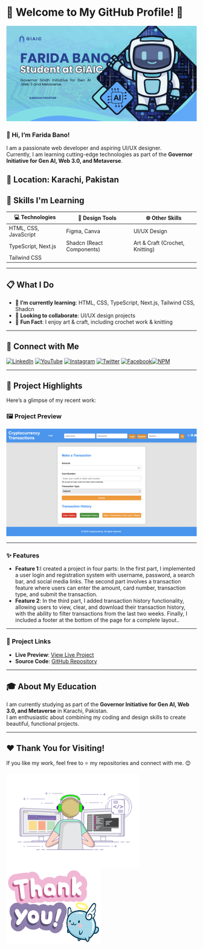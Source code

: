 # 🌟 Welcome to My GitHub Profile! 🌟  
![logo](302.png)

### 👋 Hi, I’m **Farida Bano**!  

I am a passionate web developer and aspiring UI/UX designer.  
Currently, I am learning cutting-edge technologies as part of the **Governor Initiative for Gen AI, Web 3.0, and Metaverse**.

**📍 Location:** Karachi, Pakistan  
---
## 🧰 Skills I'm Learning  

| 💻 Technologies           | 🎨 Design Tools                   | 🌐 Other Skills                  |
|---------------------------|----------------------------------|---------------------------------|
| HTML, CSS, JavaScript     | Figma, Canva                    | UI/UX Design                    |
| TypeScript, Next.js       | Shadcn (React Components)       | Art & Craft (Crochet, Knitting) |
| Tailwind CSS              |                                  |                                 |
---

## 📋 What I Do  

- 🌱 **I’m currently learning**: HTML, CSS, TypeScript, Next.js, Tailwind CSS, Shadcn  
- 💞️ **Looking to collaborate**: UI/UX design projects  
- 🎨 **Fun Fact**: I enjoy art & craft, including crochet work & knitting  

---

## 🔗 Connect with Me

[![LinkedIn](https://img.shields.io/badge/LinkedIn-Connect-blue?logo=linkedin)](https://www.linkedin.com/in/farida-bano-1b3b282b6/) [![YouTube](https://img.shields.io/badge/YouTube-Subscribe-red?logo=youtube)](https://www.youtube.com/@artcrft1160) [![Instagram](https://img.shields.io/badge/Instagram-Follow-purple?logo=instagram)](https://www.instagram.com/yourusername)
[![Twitter](https://img.shields.io/badge/Twitter-Follow-blue?logo=twitter)](https://twitter.com/yourusername)
[![Facebook](https://img.shields.io/badge/Facebook-Like-blue?logo=facebook)](https://www.facebook.com/yourusername)[![NPM](https://img.shields.io/badge/NPM-Package-orange?logo=npm)](https://www.npmjs.com/~yourusername)

---

## 🚀 Project Highlights  

Here’s a glimpse of my recent work:  

### 🖼️ Project Preview  

![Project Screenshot](902.png)

  
---

### ✨ Features  
- **Feature 1**:I created a project in four parts: In the first part, I implemented a user login and registration system with username, password, a search bar, and social media links. The second part involves a transaction feature where users can enter the amount, card number, transaction type, and submit the transaction. 
- **Feature 2**: In the third part, I added transaction history functionality, allowing users to view, clear, and download their transaction history, with the ability to filter transactions from the last two weeks. Finally, I included a footer at the bottom of the page for a complete layout..    

---

### 📂 Project Links  
- **Live Preview**: [View Live Project](https://example.com)  
- **Source Code**: [GitHub Repository](https://github.com/username/repository)  

---

## 🎓 About My Education  

I am currently studying as part of the **Governor Initiative for Gen AI, Web 3.0, and Metaverse** in Karachi, Pakistan.  
I am enthusiastic about combining my coding and design skills to create beautiful, functional projects.  

---

## ❤️ Thank You for Visiting!  

If you like my work, feel free to ⭐ my repositories and connect with me. 😊  

<img align="left" alt="Coder GIF" height="250" width="350" src="farida.gif" />

<img align="left" alt="Coder GIF" height="200" width="250" src="you.gif" />



